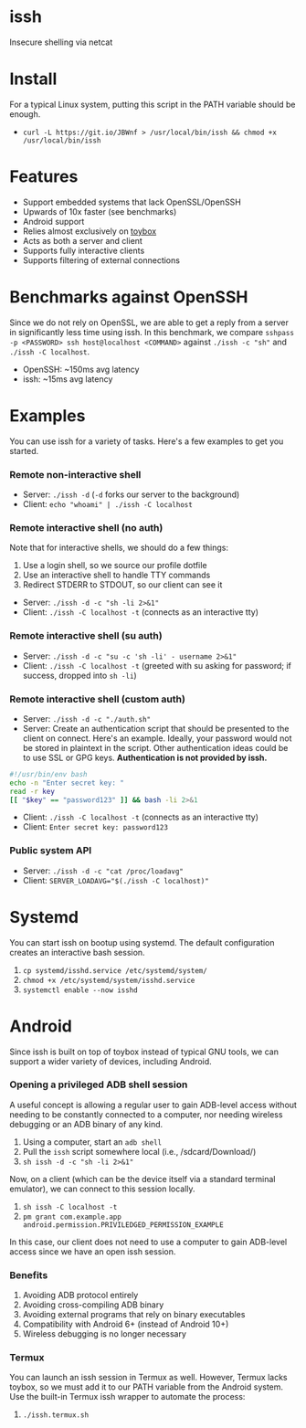 # issh
Insecure shelling via netcat

# Install
For a typical Linux system, putting this script in the PATH variable should be enough.
- `curl -L https://git.io/JBWnf > /usr/local/bin/issh && chmod +x /usr/local/bin/issh`

# Features
- Support embedded systems that lack OpenSSL/OpenSSH
- Upwards of 10x faster (see benchmarks)
- Android support
- Relies almost exclusively on [toybox](http://landley.net/toybox/about.html)
- Acts as both a server and client
- Supports fully interactive clients
- Supports filtering of external connections

# Benchmarks against OpenSSH
Since we do not rely on OpenSSL, we are able to get a reply from a server in significantly less time using issh. In this benchmark, we compare `sshpass -p <PASSWORD> ssh host@localhost <COMMAND>` against `./issh -c "sh"` and `./issh -C localhost`.

- OpenSSH: ~150ms avg latency
- issh: ~15ms avg latency

# Examples
You can use issh for a variety of tasks. Here's a few examples to get you started.

### Remote non-interactive shell
- Server: `./issh -d` (`-d` forks our server to the background)
- Client: `echo "whoami" | ./issh -C localhost`

### Remote interactive shell (no auth)
Note that for interactive shells, we should do a few things:
1) Use a login shell, so we source our profile dotfile
2) Use an interactive shell to handle TTY commands
3) Redirect STDERR to STDOUT, so our client can see it
- Server: `./issh -d -c "sh -li 2>&1"`
- Client: `./issh -C localhost -t` (connects as an interactive tty)

### Remote interactive shell (su auth)
- Server: `./issh -d -c "su -c 'sh -li' - username 2>&1"`
- Client: `./issh -C localhost -t` (greeted with su asking for password; if success, dropped into `sh -li`)

### Remote interactive shell (custom auth)
- Server: `./issh -d -c "./auth.sh"`
- Server: Create an authentication script that should be presented to the client on connect. Here's an example. Ideally, your password would not be stored in plaintext in the script. Other authentication ideas could be to use SSL or GPG keys. **Authentication is not provided by issh.**
```sh
#!/usr/bin/env bash
echo -n "Enter secret key: "
read -r key
[[ "$key" == "password123" ]] && bash -li 2>&1
```
- Client: `./issh -C localhost -t` (connects as an interactive tty)
- Client: `Enter secret key: password123`

### Public system API
- Server: `./issh -d -c "cat /proc/loadavg"`
- Client: `SERVER_LOADAVG="$(./issh -C localhost)"`

# Systemd
You can start issh on bootup using systemd. The default configuration creates an interactive bash session.
1) `cp systemd/isshd.service /etc/systemd/system/`
2) `chmod +x /etc/systemd/system/isshd.service`
3) `systemctl enable --now isshd`

# Android
Since issh is built on top of toybox instead of typical GNU tools, we can support a wider variety of devices, including Android.

### Opening a privileged ADB shell session
A useful concept is allowing a regular user to gain ADB-level access without needing to be constantly connected to a computer, nor needing wireless debugging or an ADB binary of any kind.

1) Using a computer, start an `adb shell`
2) Pull the `issh` script somewhere local (i.e., /sdcard/Download/)
3) `sh issh -d -c "sh -li 2>&1"`

Now, on a client (which can be the device itself via a standard terminal emulator), we can connect to this session locally.
1) `sh issh -C localhost -t`
2) `pm grant com.example.app android.permission.PRIVILEDGED_PERMISSION_EXAMPLE`

In this case, our client does not need to use a computer to gain ADB-level access since we have an open issh session.

### Benefits
1) Avoiding ADB protocol entirely
2) Avoiding cross-compiling ADB binary
3) Avoiding external programs that rely on binary executables
4) Compatibility with Android 6+ (instead of Android 10+)
5) Wireless debugging is no longer necessary

### Termux
You can launch an issh session in Termux as well. However, Termux lacks toybox, so we must add it to our PATH variable from the Android system. Use the built-in Termux issh wrapper to automate the process:
1) `./issh.termux.sh`
